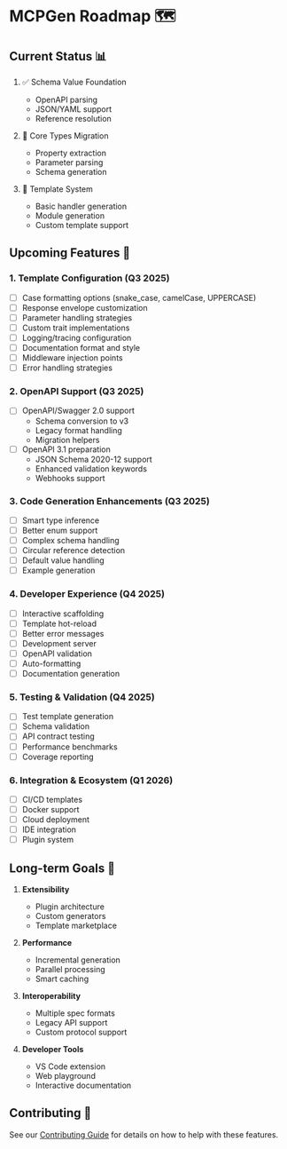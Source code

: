 # MCPGen Roadmap 🗺️

## Current Status 📊

1. ✅ Schema Value Foundation
   - OpenAPI parsing
   - JSON/YAML support
   - Reference resolution

2. 🔄 Core Types Migration
   - Property extraction
   - Parameter parsing
   - Schema generation

3. 🔄 Template System
   - Basic handler generation
   - Module generation
   - Custom template support

## Upcoming Features 🚀

### 1. Template Configuration (Q3 2025)
- [ ] Case formatting options (snake_case, camelCase, UPPERCASE)
- [ ] Response envelope customization
- [ ] Parameter handling strategies
- [ ] Custom trait implementations
- [ ] Logging/tracing configuration
- [ ] Documentation format and style
- [ ] Middleware injection points
- [ ] Error handling strategies

### 2. OpenAPI Support (Q3 2025)
- [ ] OpenAPI/Swagger 2.0 support
  - Schema conversion to v3
  - Legacy format handling
  - Migration helpers
- [ ] OpenAPI 3.1 preparation
  - JSON Schema 2020-12 support
  - Enhanced validation keywords
  - Webhooks support

### 3. Code Generation Enhancements (Q3 2025)
- [ ] Smart type inference
- [ ] Better enum support
- [ ] Complex schema handling
- [ ] Circular reference detection
- [ ] Default value handling
- [ ] Example generation

### 4. Developer Experience (Q4 2025)
- [ ] Interactive scaffolding
- [ ] Template hot-reload
- [ ] Better error messages
- [ ] Development server
- [ ] OpenAPI validation
- [ ] Auto-formatting
- [ ] Documentation generation

### 5. Testing & Validation (Q4 2025)
- [ ] Test template generation
- [ ] Schema validation
- [ ] API contract testing
- [ ] Performance benchmarks
- [ ] Coverage reporting

### 6. Integration & Ecosystem (Q1 2026)
- [ ] CI/CD templates
- [ ] Docker support
- [ ] Cloud deployment
- [ ] IDE integration
- [ ] Plugin system

## Long-term Goals 🎯

1. **Extensibility**
   - Plugin architecture
   - Custom generators
   - Template marketplace

2. **Performance**
   - Incremental generation
   - Parallel processing
   - Smart caching

3. **Interoperability**
   - Multiple spec formats
   - Legacy API support
   - Custom protocol support

4. **Developer Tools**
   - VS Code extension
   - Web playground
   - Interactive documentation

## Contributing 🤝

See our [Contributing Guide](CONTRIBUTING.md) for details on how to help with these features.
